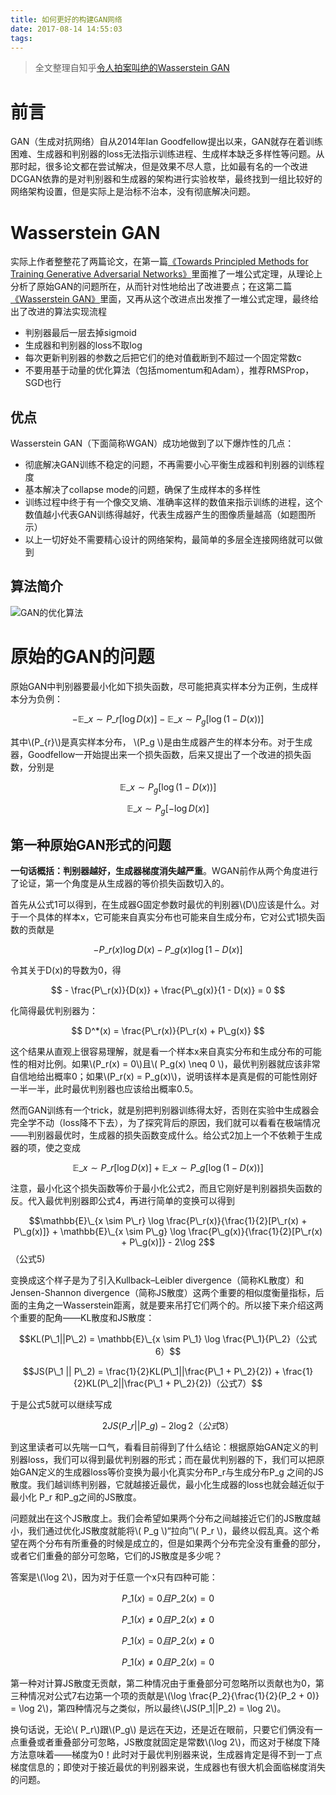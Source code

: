 ```yaml
---
title: 如何更好的构建GAN网络
date: 2017-08-14 14:55:03
tags:
---
```


> 全文整理自知乎[令人拍案叫绝的Wasserstein GAN](https://zhuanlan.zhihu.com/p/25071913)

# 前言

GAN（生成对抗网络）自从2014年Ian Goodfellow提出以来，GAN就存在着训练困难、生成器和判别器的loss无法指示训练进程、生成样本缺乏多样性等问题。从那时起，很多论文都在尝试解决，但是效果不尽人意，比如最有名的一个改进DCGAN依靠的是对判别器和生成器的架构进行实验枚举，最终找到一组比较好的网络架构设置，但是实际上是治标不治本，没有彻底解决问题。

# Wasserstein GAN

实际上作者整整花了两篇论文，在第一篇[《Towards Principled Methods for Training Generative Adversarial Networks》](https://arxiv.org/abs/1701.04862)里面推了一堆公式定理，从理论上分析了原始GAN的问题所在，从而针对性地给出了改进要点；在这第二篇[《Wasserstein GAN》](https://arxiv.org/abs/1701.07875)里面，又再从这个改进点出发推了一堆公式定理，最终给出了改进的算法实现流程

+ 判别器最后一层去掉sigmoid
+ 生成器和判别器的loss不取log
+ 每次更新判别器的参数之后把它们的绝对值截断到不超过一个固定常数c
+ 不要用基于动量的优化算法（包括momentum和Adam），推荐RMSProp，SGD也行


## 优点
Wasserstein GAN（下面简称WGAN）成功地做到了以下爆炸性的几点：

+ 彻底解决GAN训练不稳定的问题，不再需要小心平衡生成器和判别器的训练程度
+ 基本解决了collapse mode的问题，确保了生成样本的多样性 
+ 训练过程中终于有一个像交叉熵、准确率这样的数值来指示训练的进程，这个数值越小代表GAN训练得越好，代表生成器产生的图像质量越高（如题图所示）
+ 以上一切好处不需要精心设计的网络架构，最简单的多层全连接网络就可以做到

## 算法简介

![GAN的优化算法](GAN_optimize_algorithm.jpg)

# 原始的GAN的问题

原始GAN中判别器要最小化如下损失函数，尽可能把真实样本分为正例，生成样本分为负例：

$$ -\mathbb{E}\_{x\sim P\_r}[\log D(x)] - \mathbb{E}\_{x\sim P_g}[\log(1-D(x))] $$

其中\\(P\_{r}\\)是真实样本分布， \\(P\_g \\)是由生成器产生的样本分布。对于生成器，Goodfellow一开始提出来一个损失函数，后来又提出了一个改进的损失函数，分别是

$$ \mathbb{E}\_{x\sim P_g}[\log(1-D(x))] $$

$$ \mathbb{E}\_{x\sim P_g}[- \log D(x)] $$

## 第一种原始GAN形式的问题

**一句话概括：判别器越好，生成器梯度消失越严重**。WGAN前作从两个角度进行了论证，第一个角度是从生成器的等价损失函数切入的。

首先从公式1可以得到，在生成器G固定参数时最优的判别器\\(D\\)应该是什么。对于一个具体的样本x，它可能来自真实分布也可能来自生成分布，它对公式1损失函数的贡献是

$$ - P\_r(x) \log D(x) - P\_g(x) \log [1 - D(x)] $$

令其关于D(x)的导数为0，得

$$ - \frac{P\_r(x)}{D(x)} + \frac{P\_g(x)}{1 - D(x)} = 0 $$

化简得最优判别器为：

$$ D^*(x) = \frac{P\_r(x)}{P\_r(x) + P\_g(x)} $$

这个结果从直观上很容易理解，就是看一个样本x来自真实分布和生成分布的可能性的相对比例。如果\\(P\_r(x) = 0\\)且\\( P\_g(x) \neq 0 \\)，最优判别器就应该非常自信地给出概率0；如果\\(P\_r(x) = P\_g(x)\\)，说明该样本是真是假的可能性刚好一半一半，此时最优判别器也应该给出概率0.5。

然而GAN训练有一个trick，就是别把判别器训练得太好，否则在实验中生成器会完全学不动（loss降不下去），为了探究背后的原因，我们就可以看看在极端情况——判别器最优时，生成器的损失函数变成什么。给公式2加上一个不依赖于生成器的项，使之变成

$$\mathbb{E}\_{x\sim P\_r}[\log D(x)] + \mathbb{E}\_{x\sim P\_g}[\log(1-D(x))]$$

注意，最小化这个损失函数等价于最小化公式2，而且它刚好是判别器损失函数的反。代入最优判别器即公式4，再进行简单的变换可以得到

$$\mathbb{E}\_{x \sim P\_r} \log \frac{P\_r(x)}{\frac{1}{2}[P\_r(x) + P\_g(x)]} + \mathbb{E}\_{x \sim P\_g} \log \frac{P\_g(x)}{\frac{1}{2}[P\_r(x) + P\_g(x)]} - 2\log 2$$（公式5)

变换成这个样子是为了引入Kullback–Leibler divergence（简称KL散度）和Jensen-Shannon divergence（简称JS散度）这两个重要的相似度衡量指标，后面的主角之一Wasserstein距离，就是要来吊打它们两个的。所以接下来介绍这两个重要的配角——KL散度和JS散度：

$$KL(P\_1||P\_2) = \mathbb{E}\_{x \sim P\_1} \log \frac{P\_1}{P\_2}（公式6）$$

$$JS(P\_1 || P\_2) = \frac{1}{2}KL(P\_1||\frac{P\_1 + P\_2}{2}) + \frac{1}{2}KL(P\_2||\frac{P\_1 + P\_2}{2})（公式7）$$

于是公式5就可以继续写成

$$2JS(P\_r || P\_g) - 2\log 2（公式8）$$

到这里读者可以先喘一口气，看看目前得到了什么结论：根据原始GAN定义的判别器loss，我们可以得到最优判别器的形式；而在最优判别器的下，我们可以把原始GAN定义的生成器loss等价变换为最小化真实分布P\_r与生成分布P\_g 之间的JS散度。我们越训练判别器，它就越接近最优，最小化生成器的loss也就会越近似于最小化 P\_r 和P\_g之间的JS散度。

问题就出在这个JS散度上。我们会希望如果两个分布之间越接近它们的JS散度越小，我们通过优化JS散度就能将\\( P\_g \\)“拉向”\\( P\_r \\)，最终以假乱真。这个希望在两个分布有所重叠的时候是成立的，但是如果两个分布完全没有重叠的部分，或者它们重叠的部分可忽略，它们的JS散度是多少呢？

答案是\\(\log 2\\)，因为对于任意一个x只有四种可能：

$$P\_1(x) = 0且P\_2(x) = 0$$

$$P\_1(x) \neq 0且P\_2(x) \neq 0$$

$$P\_1(x) = 0且P\_2(x) \neq 0$$

$$P\_1(x) \neq 0且P\_2(x) = 0$$

第一种对计算JS散度无贡献，第二种情况由于重叠部分可忽略所以贡献也为0，第三种情况对公式7右边第一个项的贡献是\\(\log \frac{P\_2}{\frac{1}{2}(P_2 + 0)} = \log 2\\)，第四种情况与之类似，所以最终\\(JS(P\_1||P\_2) = \log 2\\)。

换句话说，无论\\( P\_r\\)跟\\(P\_g\\)
是远在天边，还是近在眼前，只要它们俩没有一点重叠或者重叠部分可忽略，JS散度就固定是常数\\(\log 2\\)，而这对于梯度下降方法意味着——梯度为0！此时对于最优判别器来说，生成器肯定是得不到一丁点梯度信息的；即使对于接近最优的判别器来说，生成器也有很大机会面临梯度消失的问题。


